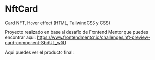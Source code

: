 # NftCard
Card NFT, Hover effect (HTML, TailwindCSS y CSS)

Proyecto realizado en base al desafío de Frontend Mentor que puedes encontrar aqui:
https://www.frontendmentor.io/challenges/nft-preview-card-component-SbdUL_w0U

Aqui puedes ver el producto final:
